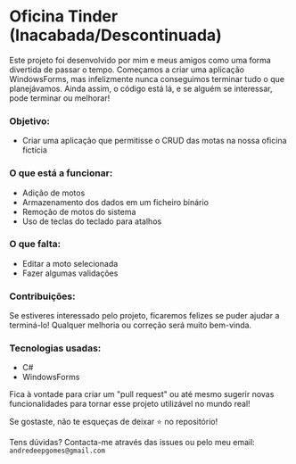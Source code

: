 # Oficina Tinder (Inacabada/Descontinuada)

Este projeto foi desenvolvido por mim e meus amigos como uma forma divertida de passar o tempo. Começamos a criar uma aplicação WindowsForms, mas infelizmente nunca conseguimos terminar tudo o que planejávamos. Ainda assim, o código está lá, e se alguém se interessar, pode terminar ou melhorar!

### Objetivo:
- Criar uma aplicação que permitisse o CRUD das motas na nossa oficina fictícia

### O que está a funcionar:
- Adição de motos
- Armazenamento dos dados em um ficheiro binário
- Remoção de motos do sistema
- Uso de teclas do teclado para atalhos

### O que falta:
- Editar a moto selecionada
- Fazer algumas validações

### Contribuições:
Se estiveres interessado pelo projeto, ficaremos felizes se puder ajudar a terminá-lo! Qualquer melhoria ou correção será muito bem-vinda.

### Tecnologias usadas:
- C#
- WindowsForms

Fica à vontade para criar um "pull request" ou até mesmo sugerir novas funcionalidades para tornar esse projeto utilizável no mundo real!

Se gostaste, não te esqueças de deixar ⭐ no repositório!

Tens dúvidas? Contacta-me através das issues ou pelo meu email: `andredeepgomes@gmail.com`
